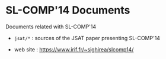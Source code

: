 # SL-COMP'14 Documents #

Documents related with SL-COMP'14

* `jsat/*` : sources of the JSAT paper presenting SL-COMP'14

* web site : https://www.irif.fr/~sighirea/slcomp14/

